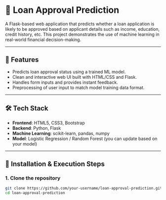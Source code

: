 # 🏦 Loan Approval Prediction

A Flask-based web application that predicts whether a loan application is likely to be approved based on applicant details such as income, education, credit history, etc. This project demonstrates the use of machine learning in real-world financial decision-making.

---

## 📌 Features

- Predicts loan approval status using a trained ML model.
- Clean and interactive web UI built with HTML/CSS and Flask.
- Handles form inputs and provides instant feedback.
- Preprocessing of user input to match model training data format.

---

## 🛠️ Tech Stack

- **Frontend**: HTML5, CSS3, Bootstrap
- **Backend**: Python, Flask
- **Machine Learning**: scikit-learn, pandas, numpy
- **Model**: Logistic Regression / Random Forest (you can update based on your model)

---

## 🚀 Installation & Execution Steps

### 1. Clone the repository

```bash
git clone https://github.com/your-username/loan-approval-prediction.git
cd loan-approval-prediction

